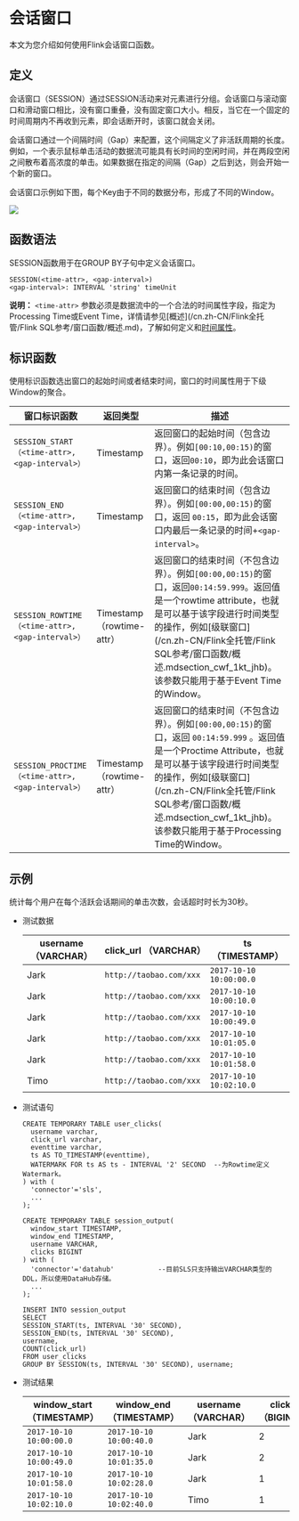# 会话窗口

本文为您介绍如何使用Flink会话窗口函数。

## 定义

会话窗口（SESSION）通过SESSION活动来对元素进行分组。会话窗口与滚动窗口和滑动窗口相比，没有窗口重叠，没有固定窗口大小。相反，当它在一个固定的时间周期内不再收到元素，即会话断开时，该窗口就会关闭。

会话窗口通过一个间隔时间（Gap）来配置，这个间隔定义了非活跃周期的长度。例如，一个表示鼠标单击活动的数据流可能具有长时间的空闲时间，并在两段空闲之间散布着高浓度的单击。如果数据在指定的间隔（Gap）之后到达，则会开始一个新的窗口。

会话窗口示例如下图，每个Key由于不同的数据分布，形成了不同的Window。

![](https://static-aliyun-doc.oss-accelerate.aliyuncs.com/assets/img/zh-CN/9284359951/p34336.png)

## 函数语法

SESSION函数用于在GROUP BY子句中定义会话窗口。

```
SESSION(<time-attr>, <gap-interval>)
<gap-interval>: INTERVAL 'string' timeUnit
```

**说明：** `<time-attr>` 参数必须是数据流中的一个合法的时间属性字段，指定为Processing Time或Event Time，详情请参见[概述](/cn.zh-CN/Flink全托管/Flink SQL参考/窗口函数/概述.md)，了解如何定义和[时间属性](https://ci.apache.org/projects/flink/flink-docs-release-1.11/dev/table/streaming/time_attributes.html)。

## 标识函数

使用标识函数选出窗口的起始时间或者结束时间，窗口的时间属性用于下级Window的聚合。

|窗口标识函数|返回类型|描述|
|------|----|--|
|`SESSION_START（<time-attr>, <gap-interval>）`|Timestamp|返回窗口的起始时间（包含边界）。例如`[00:10,00:15)`的窗口，返回`00:10`，即为此会话窗口内第一条记录的时间。|
|`SESSION_END（<time-attr>, <gap-interval>）`|Timestamp|返回窗口的结束时间（包含边界）。例如`[00:00,00:15)`的窗口，返回 `00:15`，即为此会话窗口内最后一条记录的时间+`<gap-interval>`。|
|`SESSION_ROWTIME（<time-attr>, <gap-interval>）`|Timestamp（rowtime-attr）|返回窗口的结束时间（不包含边界）。例如`[00:00,00:15)`的窗口，返回`00:14:59.999`。返回值是一个rowtime attribute，也就是可以基于该字段进行时间类型的操作，例如[级联窗口](/cn.zh-CN/Flink全托管/Flink SQL参考/窗口函数/概述.mdsection_cwf_1kt_jhb)。该参数只能用于基于Event Time的Window。|
|`SESSION_PROCTIME（<time-attr>, <gap-interval>）`|Timestamp（rowtime-attr）|返回窗口的结束时间（不包含边界）。例如`[00:00,00:15)`的窗口，返回 `00:14:59.999` 。返回值是一个Proctime Attribute，也就是可以基于该字段进行时间类型的操作，例如[级联窗口](/cn.zh-CN/Flink全托管/Flink SQL参考/窗口函数/概述.mdsection_cwf_1kt_jhb)。该参数只能用于基于Processing Time的Window。|

## 示例

统计每个用户在每个活跃会话期间的单击次数，会话超时时长为30秒。

-   测试数据

    |username （VARCHAR）|click\_url （VARCHAR）|ts （TIMESTAMP）|
    |------------------|--------------------|--------------|
    |Jark|`http://taobao.com/xxx`|`2017-10-10 10:00:00.0`|
    |Jark|`http://taobao.com/xxx`|`2017-10-10 10:00:10.0`|
    |Jark|`http://taobao.com/xxx`|`2017-10-10 10:00:49.0`|
    |Jark|`http://taobao.com/xxx`|`2017-10-10 10:01:05.0`|
    |Jark|`http://taobao.com/xxx`|`2017-10-10 10:01:58.0`|
    |Timo|`http://taobao.com/xxx`|`2017-10-10 10:02:10.0`|

-   测试语句

    ```
    CREATE TEMPORARY TABLE user_clicks(
      username varchar,
      click_url varchar,
      eventtime varchar,                            
      ts AS TO_TIMESTAMP(eventtime),
      WATERMARK FOR ts AS ts - INTERVAL '2' SECOND  --为Rowtime定义Watermark。
    ) with (
      'connector'='sls',
      ...
    );
    
    CREATE TEMPORARY TABLE session_output(
      window_start TIMESTAMP,
      window_end TIMESTAMP,
      username VARCHAR,
      clicks BIGINT
    ) with (
      'connector'='datahub'           --目前SLS只支持输出VARCHAR类型的DDL，所以使用DataHub存储。
      ...
    );
    
    INSERT INTO session_output
    SELECT
    SESSION_START(ts, INTERVAL '30' SECOND),
    SESSION_END(ts, INTERVAL '30' SECOND),
    username,
    COUNT(click_url)
    FROM user_clicks
    GROUP BY SESSION(ts, INTERVAL '30' SECOND), username;
    ```

-   测试结果

    |window\_start （TIMESTAMP）|window\_end （TIMESTAMP）|username （VARCHAR）|clicks （BIGINT）|
    |-------------------------|-----------------------|------------------|---------------|
    |`2017-10-10 10:00:00.0`|`2017-10-10 10:00:40.0`|Jark|2|
    |`2017-10-10 10:00:49.0`|`2017-10-10 10:01:35.0`|Jark|2|
    |`2017-10-10 10:01:58.0`|`2017-10-10 10:02:28.0`|Jark|1|
    |`2017-10-10 10:02:10.0`|`2017-10-10 10:02:40.0`|Timo|1|


